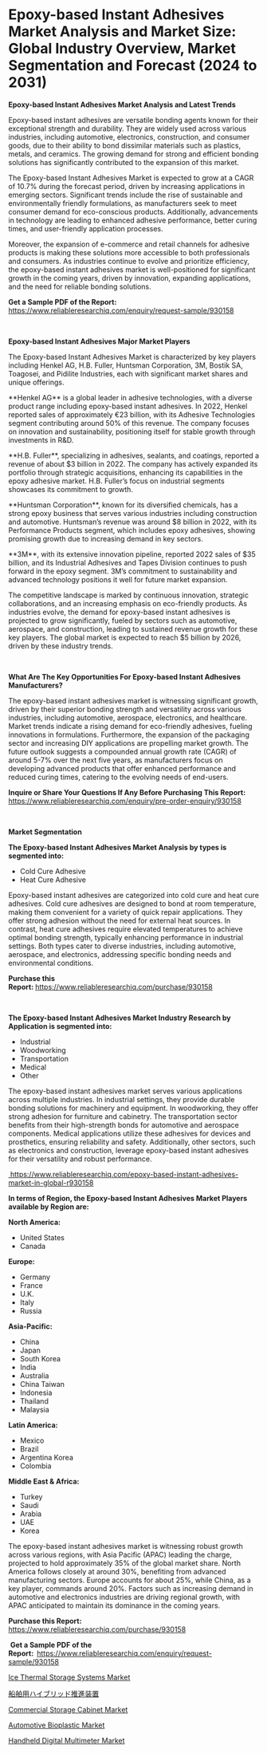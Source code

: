 <p><h1>Epoxy-based Instant Adhesives Market Analysis and Market Size: Global Industry Overview, Market Segmentation and Forecast (2024 to 2031)</h1></p><p><strong>Epoxy-based Instant Adhesives Market Analysis and Latest Trends</strong></p>
<p><p>Epoxy-based instant adhesives are versatile bonding agents known for their exceptional strength and durability. They are widely used across various industries, including automotive, electronics, construction, and consumer goods, due to their ability to bond dissimilar materials such as plastics, metals, and ceramics. The growing demand for strong and efficient bonding solutions has significantly contributed to the expansion of this market.</p><p>The Epoxy-based Instant Adhesives Market is expected to grow at a CAGR of 10.7% during the forecast period, driven by increasing applications in emerging sectors. Significant trends include the rise of sustainable and environmentally friendly formulations, as manufacturers seek to meet consumer demand for eco-conscious products. Additionally, advancements in technology are leading to enhanced adhesive performance, better curing times, and user-friendly application processes. </p><p>Moreover, the expansion of e-commerce and retail channels for adhesive products is making these solutions more accessible to both professionals and consumers. As industries continue to evolve and prioritize efficiency, the epoxy-based instant adhesives market is well-positioned for significant growth in the coming years, driven by innovation, expanding applications, and the need for reliable bonding solutions.</p></p>
<p><strong>Get a Sample PDF of the Report:&nbsp;</strong> <a href="https://www.reliableresearchiq.com/enquiry/request-sample/930158">https://www.reliableresearchiq.com/enquiry/request-sample/930158</a></p>
<p>&nbsp;</p>
<p><strong>Epoxy-based Instant Adhesives Major Market Players</strong></p>
<p><p>The Epoxy-based Instant Adhesives Market is characterized by key players including Henkel AG, H.B. Fuller, Huntsman Corporation, 3M, Bostik SA, Toagosei, and Pidilite Industries, each with significant market shares and unique offerings.</p><p>**Henkel AG** is a global leader in adhesive technologies, with a diverse product range including epoxy-based instant adhesives. In 2022, Henkel reported sales of approximately €23 billion, with its Adhesive Technologies segment contributing around 50% of this revenue. The company focuses on innovation and sustainability, positioning itself for stable growth through investments in R&D.</p><p>**H.B. Fuller**, specializing in adhesives, sealants, and coatings, reported a revenue of about $3 billion in 2022. The company has actively expanded its portfolio through strategic acquisitions, enhancing its capabilities in the epoxy adhesive market. H.B. Fuller’s focus on industrial segments showcases its commitment to growth.</p><p>**Huntsman Corporation**, known for its diversified chemicals, has a strong epoxy business that serves various industries including construction and automotive. Huntsman’s revenue was around $8 billion in 2022, with its Performance Products segment, which includes epoxy adhesives, showing promising growth due to increasing demand in key sectors.</p><p>**3M**, with its extensive innovation pipeline, reported 2022 sales of $35 billion, and its Industrial Adhesives and Tapes Division continues to push forward in the epoxy segment. 3M’s commitment to sustainability and advanced technology positions it well for future market expansion.</p><p>The competitive landscape is marked by continuous innovation, strategic collaborations, and an increasing emphasis on eco-friendly products. As industries evolve, the demand for epoxy-based instant adhesives is projected to grow significantly, fueled by sectors such as automotive, aerospace, and construction, leading to sustained revenue growth for these key players. The global market is expected to reach $5 billion by 2026, driven by these industry trends.</p></p>
<p>&nbsp;</p>
<p><strong>What Are The Key Opportunities For Epoxy-based Instant Adhesives Manufacturers?</strong></p>
<p><p>The epoxy-based instant adhesives market is witnessing significant growth, driven by their superior bonding strength and versatility across various industries, including automotive, aerospace, electronics, and healthcare. Market trends indicate a rising demand for eco-friendly adhesives, fueling innovations in formulations. Furthermore, the expansion of the packaging sector and increasing DIY applications are propelling market growth. The future outlook suggests a compounded annual growth rate (CAGR) of around 5-7% over the next five years, as manufacturers focus on developing advanced products that offer enhanced performance and reduced curing times, catering to the evolving needs of end-users.</p></p>
<p><strong>Inquire or Share Your Questions If Any Before Purchasing This Report:</strong> <a href="https://www.reliableresearchiq.com/enquiry/pre-order-enquiry/930158">https://www.reliableresearchiq.com/enquiry/pre-order-enquiry/930158</a></p>
<p>&nbsp;</p>
<p><strong>Market Segmentation</strong></p>
<p><strong>The Epoxy-based Instant Adhesives Market Analysis by types is segmented into:</strong></p>
<p><ul><li>Cold Cure Adhesive</li><li>Heat Cure Adhesive</li></ul></p>
<p><p>Epoxy-based instant adhesives are categorized into cold cure and heat cure adhesives. Cold cure adhesives are designed to bond at room temperature, making them convenient for a variety of quick repair applications. They offer strong adhesion without the need for external heat sources. In contrast, heat cure adhesives require elevated temperatures to achieve optimal bonding strength, typically enhancing performance in industrial settings. Both types cater to diverse industries, including automotive, aerospace, and electronics, addressing specific bonding needs and environmental conditions.</p></p>
<p><strong>Purchase this Report:&nbsp;</strong><a href="https://www.reliableresearchiq.com/purchase/930158">https://www.reliableresearchiq.com/purchase/930158</a></p>
<p>&nbsp;</p>
<p><strong>The Epoxy-based Instant Adhesives Market Industry Research by Application is segmented into:</strong></p>
<p><ul><li>Industrial</li><li>Woodworking</li><li>Transportation</li><li>Medical</li><li>Other</li></ul></p>
<p><p>The epoxy-based instant adhesives market serves various applications across multiple industries. In industrial settings, they provide durable bonding solutions for machinery and equipment. In woodworking, they offer strong adhesion for furniture and cabinetry. The transportation sector benefits from their high-strength bonds for automotive and aerospace components. Medical applications utilize these adhesives for devices and prosthetics, ensuring reliability and safety. Additionally, other sectors, such as electronics and construction, leverage epoxy-based instant adhesives for their versatility and robust performance.</p></p>
<p><a href="https://www.reliableresearchiq.com/epoxy-based-instant-adhesives-market-in-global-r930158">&nbsp;https://www.reliableresearchiq.com/epoxy-based-instant-adhesives-market-in-global-r930158</a></p>
<p><strong>In terms of Region, the Epoxy-based Instant Adhesives Market Players available by Region are:</strong></p>
<p>
    <p> <strong> North America: </strong>
        <ul>
            <li>United States</li>
            <li>Canada</li>
        </ul>
        </p> 
    <p> <strong> Europe: </strong>
        <ul>
            <li>Germany</li>
            <li>France</li>
            <li>U.K.</li>
            <li>Italy</li>
            <li>Russia</li>
        </ul>
        </p> 
    <p> <strong> Asia-Pacific: </strong>
        <ul>
            <li>China</li>
            <li>Japan</li>
            <li>South Korea</li>
            <li>India</li>
            <li>Australia</li>
            <li>China Taiwan</li>
            <li>Indonesia</li>
            <li>Thailand</li>
            <li>Malaysia</li>
        </ul>
        </p> 
    <p> <strong> Latin America: </strong>
        <ul>
            <li>Mexico</li>
            <li>Brazil</li>
            <li>Argentina Korea</li>
            <li>Colombia</li>
        </ul>
        </p> 
    <p> <strong> Middle East & Africa: </strong>
        <ul>
            <li>Turkey</li>
            <li>Saudi</li>
            <li>Arabia</li>
            <li>UAE</li>
            <li>Korea</li>
        </ul>
    </p>
    </p>
<p><p>The epoxy-based instant adhesives market is witnessing robust growth across various regions, with Asia Pacific (APAC) leading the charge, projected to hold approximately 35% of the global market share. North America follows closely at around 30%, benefiting from advanced manufacturing sectors. Europe accounts for about 25%, while China, as a key player, commands around 20%. Factors such as increasing demand in automotive and electronics industries are driving regional growth, with APAC anticipated to maintain its dominance in the coming years.</p></p>
<p><strong>Purchase this Report: </strong><a href="https://www.reliableresearchiq.com/purchase/930158">https://www.reliableresearchiq.com/purchase/930158</a></p>
<p>&nbsp;<strong>Get a Sample PDF of the Report:&nbsp;&nbsp;</strong><a href="https://www.reliableresearchiq.com/enquiry/request-sample/930158">https://www.reliableresearchiq.com/enquiry/request-sample/930158</a></p>
<p><strong></strong></p>
<p><p><a href="https://medium.com/@cristinaschiller2022/this-ice-thermal-storage-systems-market-research-report-evaluates-the-key-market-trends-drivers-8a67aeb848fb?postPublishedType=initial">Ice Thermal Storage Systems Market</a></p><p><a href="https://medium.com/@evekerluke2023/marine-hybrid-propulsions-market-%E3%81%AE%E3%82%B0%E3%83%AD%E3%83%BC%E3%83%90%E3%83%AB%E5%B8%82%E5%A0%B4%E6%A6%82%E8%A6%81%E3%81%AF-%E4%B8%96%E7%95%8C%E3%81%8A%E3%82%88%E3%81%B3%E4%B8%BB%E8%A6%81%E5%B8%82%E5%A0%B4%E3%81%AB%E3%81%8A%E3%81%91%E3%82%8B%E6%A5%AD%E7%95%8C%E3%81%AB%E5%BD%B1%E9%9F%BF%E3%82%92%E4%B8%8E%E3%81%88%E3%82%8B%E4%B8%BB%E8%A6%81%E3%81%AA%E3%83%88%E3%83%AC%E3%83%B3%E3%83%89%E3%81%AB%E3%81%A4%E3%81%84%E3%81%A6-%E7%8B%AC%E8%87%AA%E3%81%AE%E8%A6%96%E7%82%B9%E3%82%92%E6%8F%90%E4%BE%9B%E3%81%97%E3%81%BE%E3%81%99-0f5ae7728653">船舶用ハイブリッド推進装置</a></p><p><a href="https://medium.com/@zolaj1ig/the-commercial-storage-cabinet-market-prioritizes-cost-control-and-efficiency-enhancement-e4d1cd641f64">Commercial Storage Cabinet Market</a></p><p><a href="https://issuu.com/reportprime-2/docs/automotive-bioplastic-market-size-2_20a8cda0ae54e9">Automotive Bioplastic Market</a></p><p><a href="https://www.linkedin.com/pulse/global-handheld-digital-multimeter-market-share-growth-opportunities-euicf?trackingId=X1HrQ7AGSBqASXmvdyvH1g%3D%3D">Handheld Digital Multimeter Market</a></p></p>